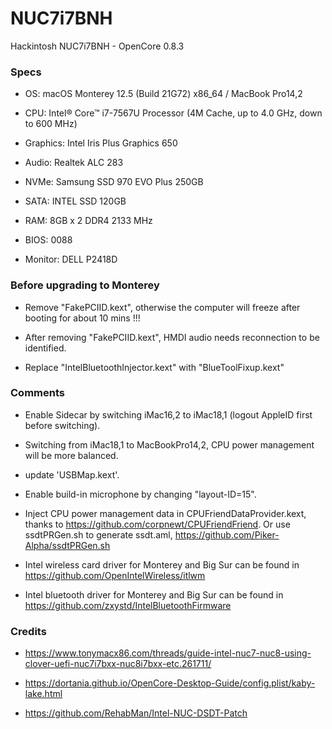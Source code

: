 # NUC7i7BNH
Hackintosh NUC7i7BNH - OpenCore 0.8.3

### Specs
+ OS: macOS Monterey 12.5 (Build 21G72) x86_64 / MacBook Pro14,2

+ CPU: Intel® Core™ i7-7567U Processor (4M Cache, up to 4.0 GHz, down to 600 MHz)

+ Graphics: Intel Iris Plus Graphics 650

+ Audio: Realtek ALC 283

+ NVMe: Samsung SSD 970 EVO Plus 250GB

+ SATA: INTEL SSD 120GB

+ RAM: 8GB x 2 DDR4 2133 MHz

+ BIOS: 0088

+ Monitor: DELL P2418D


### Before upgrading to Monterey

+ Remove "FakePCIID.kext", otherwise the computer will freeze after booting for about 10 mins !!!

+ After removing "FakePCIID.kext", HMDI audio needs reconnection to be identified.

+ Replace "IntelBluetoothInjector.kext" with "BlueToolFixup.kext"


### Comments

+ Enable Sidecar by switching iMac16,2 to iMac18,1 (logout AppleID first before switching).

+ Switching from iMac18,1 to MacBookPro14,2, CPU power management will be more balanced.

+ update 'USBMap.kext'.

+ Enable build-in microphone by changing "layout-ID=15".

+ Inject CPU power management data in CPUFriendDataProvider.kext, thanks to https://github.com/corpnewt/CPUFriendFriend. Or use ssdtPRGen.sh to generate ssdt.aml, https://github.com/Piker-Alpha/ssdtPRGen.sh

+ Intel wireless card driver for Monterey and Big Sur can be found in https://github.com/OpenIntelWireless/itlwm

+ Intel bluetooth driver for Monterey and Big Sur can be found in https://github.com/zxystd/IntelBluetoothFirmware

### Credits

+ https://www.tonymacx86.com/threads/guide-intel-nuc7-nuc8-using-clover-uefi-nuc7i7bxx-nuc8i7bxx-etc.261711/

+ https://dortania.github.io/OpenCore-Desktop-Guide/config.plist/kaby-lake.html

+ https://github.com/RehabMan/Intel-NUC-DSDT-Patch
